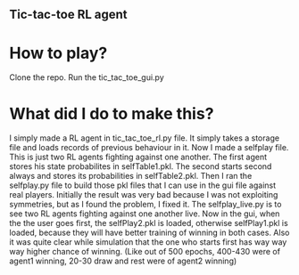 ## Tic-tac-toe RL agent

# How to play?

Clone the repo.
Run the tic_tac_toe_gui.py

# What did I do to make this?

I simply made a RL agent in tic_tac_toe_rl.py file. It simply takes a storage file and loads records of previous behaviour in it.
Now I made a selfplay file. This is just two RL agents fighting against one another. The first agent stores his state probabilites in selfTable1.pkl. The second starts second always and stores its probabilities in selfTable2.pkl. Then I ran the selfplay.py file to build those pkl files that I can use in the gui file against real players. Initially the result was very bad because I was not exploiting symmetries, but as I found the problem, I fixed it. The selfplay_live.py is to see two RL agents fighting against one another live.
Now in the gui, when the the user goes first, the selfPlay2.pkl is loaded, otherwise selfPlay1.pkl is loaded, because they will have better training of winning in both cases. Also it was quite clear while simulation that the one who starts first has way way way higher chance of winning. (Like out of 500 epochs, 400-430 were of agent1 winning, 20-30 draw and rest were of agent2 winning)